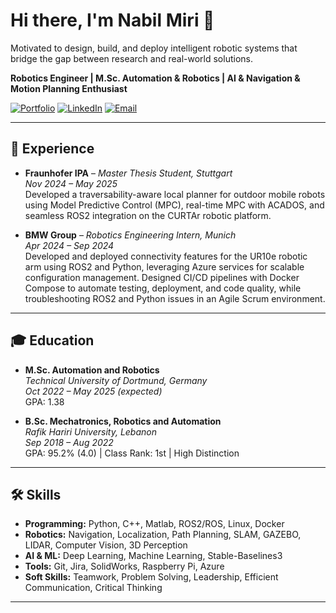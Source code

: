 # Hi there, I'm Nabil Miri 👋
Motivated to design, build, and deploy intelligent robotic systems that bridge the gap between research and real-world solutions.

**Robotics Engineer | M.Sc. Automation & Robotics | AI & Navigation & Motion Planning Enthusiast**

[![Portfolio](https://img.shields.io/badge/Portfolio-nabil--miri.github.io-blue)](https://nabil-miri.github.io)
[![LinkedIn](https://img.shields.io/badge/LinkedIn-nabilmiri-blue?logo=linkedin)](https://www.linkedin.com/in/nabilmiri)
[![Email](https://img.shields.io/badge/Email-nabilmiri@outlook.com-blue)](mailto:nabilmiri@outlook.com)

---
## 💼 Experience

- **Fraunhofer IPA** – *Master Thesis Student, Stuttgart*  
  *Nov 2024 – May 2025*  
  Developed a traversability-aware local planner for outdoor mobile robots using Model Predictive Control (MPC), real-time MPC with ACADOS, and seamless ROS2 integration on the CURTAr robotic platform.

- **BMW Group** – *Robotics Engineering Intern, Munich*  
  *Apr 2024 – Sep 2024*  
  Developed and deployed connectivity features for the UR10e robotic arm using ROS2 and Python, leveraging Azure services for scalable configuration management. Designed CI/CD pipelines with Docker Compose to automate testing, deployment, and code quality, while troubleshooting ROS2 and Python issues in an Agile Scrum environment.
---
## 🎓 Education

- **M.Sc. Automation and Robotics**  
  *Technical University of Dortmund, Germany*  
  *Oct 2022 – May 2025 (expected)*  
  GPA: 1.38

- **B.Sc. Mechatronics, Robotics and Automation**  
  *Rafik Hariri University, Lebanon*  
  *Sep 2018 – Aug 2022*  
  GPA: 95.2% (4.0) | Class Rank: 1st | High Distinction
---
## 🛠️ Skills

- **Programming:** Python, C++, Matlab, ROS2/ROS, Linux, Docker
- **Robotics:** Navigation, Localization, Path Planning, SLAM, GAZEBO, LIDAR, Computer Vision, 3D Perception
- **AI & ML:** Deep Learning, Machine Learning, Stable-Baselines3
- **Tools:** Git, Jira, SolidWorks, Raspberry Pi, Azure
- **Soft Skills:** Teamwork, Problem Solving, Leadership, Efficient Communication, Critical Thinking
<!--
---
## 🔥 Projects

- **Traversability-Aware Local Planner for Outdoor Robots (MSc Thesis)**  
  Real-time MPC-based planner in ROS2 for robust navigation on outdoor terrain.

- **Reinforcement Learning for Autonomous Navigation - 1/28 Chronos Car**  
  End-to-end RL navigation using DDPG and Stable-Baselines3 with MoCap tracking.

- **Instance Segmentation for Smart Waste Collection**  
  Built a Mask-RCNN model with Detectron2 for waste detection in real-world environments.
-->
---
